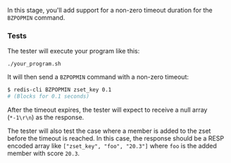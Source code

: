 In this stage, you'll add support for a non-zero timeout duration for the `BZPOPMIN` command.

### Tests

The tester will execute your program like this:

```
./your_program.sh
```

It will then send a `BZPOPMIN` command with a non-zero timeout:

```bash
$ redis-cli BZPOPMIN zset_key 0.1
# (Blocks for 0.1 seconds)
```

After the timeout expires, the tester will expect to receive a null array (`*-1\r\n`) as the response.

The tester will also test the case where a member is added to the zset before the timeout is reached. In this case, the response should be a RESP encoded array like `["zset_key", "foo", "20.3"]` where `foo` is the added member with score `20.3`.